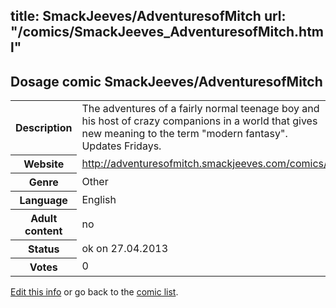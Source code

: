 title: SmackJeeves/AdventuresofMitch
url: "/comics/SmackJeeves_AdventuresofMitch.html"
---
Dosage comic SmackJeeves/AdventuresofMitch
-----------------------------------------

<p id="msg"></p>
<script type="text/javascript">
if (window.location.search === '?edit_info_mail=sent_ok') {
  var elem = document.getElementById("msg");
  elem.innerHTML = 'Edited information sucessfully sent.';
  elem.className = 'ok';
}
</script>
<table class="comicinfo">
<tr>
<th>Description</th><td>The adventures of a fairly normal teenage boy and his host of crazy companions in a world that gives new meaning to the term &quot;modern fantasy&quot;. Updates Fridays.</td>
</tr>
<tr>
<th>Website</th><td><a href="http://adventuresofmitch.smackjeeves.com/comics/">http://adventuresofmitch.smackjeeves.com/comics/</a></td>
</tr>
<tr>
<th>Genre</th><td>Other</td>
</tr>
<tr>
<th>Language</th><td>English</td>
</tr>
<tr>
<th>Adult content</th><td>no</td>
</tr>
<tr>
<th>Status</th><td>ok on 27.04.2013</td>
</tr>
<tr>
<th>Votes</th><td>0</td>
</tr>
</table>

[Edit this info](SmackJeeves_AdventuresofMitch_edit.html) or go back to the [comic list](../comic-index.html).
